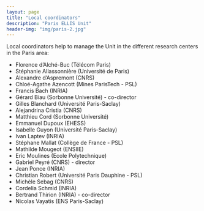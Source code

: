 ```yaml
---
layout: page
title: "Local coordinators"
description: "Paris ELLIS Unit"
header-img: "img/paris-2.jpg"
---
```


Local coordinators help to manage the Unit in the different research centers in the Paris area:

- Florence d’Alché-Buc	(Télécom Paris)
- Stéphanie Allassonnière	(Université de Paris)
- Alexandre d’Aspremont	(CNRS)
- Chloé-Agathe Azencott	(Mines ParisTech - PSL)
- Francis Bach	(INRIA)
- Gérard Biau	(Sorbonne Université) - co-director
- Gilles Blanchard	(Université Paris-Saclay)
- Alejandrina Cristia	(CNRS)
- Matthieu Cord	(Sorbonne Université)
- Emmanuel Dupoux	(EHESS)
- Isabelle Guyon	(Université Paris-Saclay)
- Ivan Laptev	(INRIA)
- Stéphane Mallat	(Collège de France - PSL)
- Mathilde Mougeot (ENSIIE)
- Eric Moulines	(Ecole Polytechnique)
- Gabriel Peyré	(CNRS) - director
- Jean Ponce	(INRIA)
- Christian Robert	(Université Paris Dauphine - PSL)
- Michèle Sebag	(CNRS)
- Cordelia Schmid	(INRIA)
- Bertrand Thirion	(INRIA) - co-director
- Nicolas Vayatis	(ENS Paris-Saclay)
